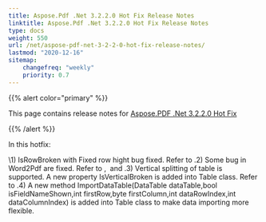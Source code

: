 ```yaml
---
title: Aspose.Pdf .Net 3.2.2.0 Hot Fix Release Notes
linktitle: Aspose.Pdf .Net 3.2.2.0 Hot Fix Release Notes
type: docs
weight: 550
url: /net/aspose-pdf-net-3-2-2-0-hot-fix-release-notes/
lastmod: "2020-12-16"
sitemap:
    changefreq: "weekly"
    priority: 0.7
---
```


{{% alert color="primary" %}} 

This page contains release notes for [Aspose.PDF .Net 3.2.2.0 Hot Fix](http://www.aspose.com/downloads/pdf/net/new-releases/aspose.pdf-.net-3.2.2.0-hot-fix/)

{{% /alert %}} 

In this hotfix: 

\1) IsRowBroken with Fixed row hight bug fixed. Refer to .2) Some bug in Word2Pdf are fixed. Refer to ,  and .3) Vertical splitting of table is supported. A new property IsVerticalBroken is added into Table class. Refer to .4) A new method ImportDataTable(DataTable dataTable,bool isFieldNameShown,int firstRow,byte firstColumn,int dataRowIndex,int dataColumnIndex) is added into Table class to make data importing more flexible.
